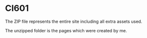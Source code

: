 # CI601

The ZIP file represents the entire site including all extra assets used.

The unzipped folder is the pages which were created by me.
